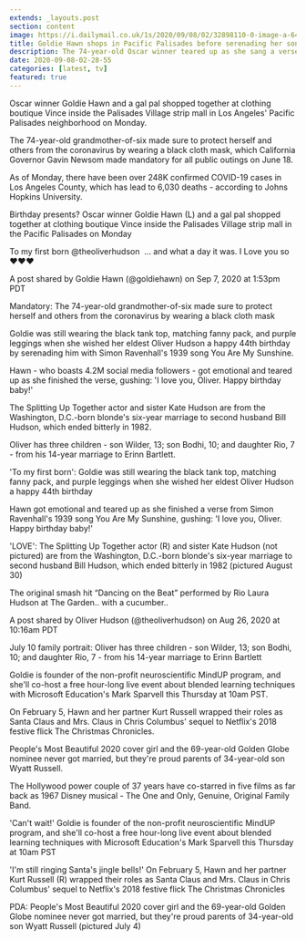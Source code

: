 ```yaml
---
extends: _layouts.post
section: content
image: https://i.dailymail.co.uk/1s/2020/09/08/02/32898110-0-image-a-64_1599527452355.jpg 
title: Goldie Hawn shops in Pacific Palisades before serenading her son Oliver Hudson for his 44th birthday 
description: The 74-year-old Oscar winner teared up as she sang a verse from Simon Ravenhalls 1939 song You Are My Sunshine 
date: 2020-09-08-02-28-55 
categories: [latest, tv] 
featured: true 
--- 
```

Oscar winner Goldie Hawn and a gal pal shopped together at clothing boutique Vince inside the Palisades Village strip mall in Los Angeles' Pacific Palisades neighborhood on Monday.

The 74-year-old grandmother-of-six made sure to protect herself and others from the coronavirus by wearing a black cloth mask, which California Governor Gavin Newsom made mandatory for all public outings on June 18.

As of Monday, there have been over 248K confirmed COVID-19 cases in Los Angeles County, which has lead to 6,030 deaths - according to Johns Hopkins University.  

Birthday presents? Oscar winner Goldie Hawn (L) and a gal pal shopped together at clothing boutique Vince inside the Palisades Village strip mall in the Pacific Palisades on Monday

 To my first born @theoliverhudson ⁣ ... and what a day it was.⁣ I Love you so ❤️❤️❤️

A post shared by  Goldie Hawn (@goldiehawn) on Sep 7, 2020 at 1:53pm PDT

Mandatory: The 74-year-old grandmother-of-six made sure to protect herself and others from the coronavirus by wearing a black cloth mask

Goldie was still wearing the black tank top, matching fanny pack, and purple leggings when she wished her eldest Oliver Hudson a happy 44th birthday by serenading him with Simon Ravenhall's 1939 song You Are My Sunshine.

Hawn - who boasts 4.2M social media followers - got emotional and teared up as she finished the verse, gushing: 'I love you, Oliver. Happy birthday baby!'

The Splitting Up Together actor and sister Kate Hudson are from the Washington, D.C.-born blonde's six-year marriage to second husband Bill Hudson, which ended bitterly in 1982.

Oliver has three children - son Wilder, 13; son Bodhi, 10; and daughter Rio, 7 - from his 14-year marriage to Erinn Bartlett. 

'To my first born': Goldie was still wearing the black tank top, matching fanny pack, and purple leggings when she wished her eldest Oliver Hudson a happy 44th birthday

Hawn got emotional and teared up as she finished a verse from Simon Ravenhall's 1939 song You Are My Sunshine, gushing: 'I love you, Oliver. Happy birthday baby!'

'LOVE': The Splitting Up Together actor (R) and sister Kate Hudson (not pictured) are from the Washington, D.C.-born blonde's six-year marriage to second husband Bill Hudson, which ended bitterly in 1982 (pictured August 30)

 The original smash hit “Dancing on the Beat” performed by Rio Laura Hudson at The Garden.. with a cucumber..

A post shared by  Oliver Hudson (@theoliverhudson) on Aug 26, 2020 at 10:16am PDT

July 10 family portrait: Oliver has three children - son Wilder, 13; son Bodhi, 10; and daughter Rio, 7 - from his 14-year marriage to Erinn Bartlett

Goldie is founder of the non-profit neuroscientific MindUP program, and she'll co-host a free hour-long live event about blended learning techniques with Microsoft Education's Mark Sparvell this Thursday at 10am PST.

On February 5, Hawn and her partner Kurt Russell wrapped their roles as Santa Claus and Mrs. Claus in Chris Columbus' sequel to Netflix's 2018 festive flick The Christmas Chronicles.

People's Most Beautiful 2020 cover girl and the 69-year-old Golden Globe nominee never got married, but they're proud parents of 34-year-old son Wyatt Russell.

The Hollywood power couple of 37 years have co-starred in five films as far back as 1967 Disney musical - The One and Only, Genuine, Original Family Band.

'Can't wait!' Goldie is founder of the non-profit neuroscientific MindUP program, and she'll co-host a free hour-long live event about blended learning techniques with Microsoft Education's Mark Sparvell this Thursday at 10am PST

'I'm still ringing Santa's jingle bells!' On February 5, Hawn and her partner Kurt Russell (R) wrapped their roles as Santa Claus and Mrs. Claus in Chris Columbus' sequel to Netflix's 2018 festive flick The Christmas Chronicles 

PDA: People's Most Beautiful 2020 cover girl and the 69-year-old Golden Globe nominee never got married, but they're proud parents of 34-year-old son Wyatt Russell (pictured July 4)

